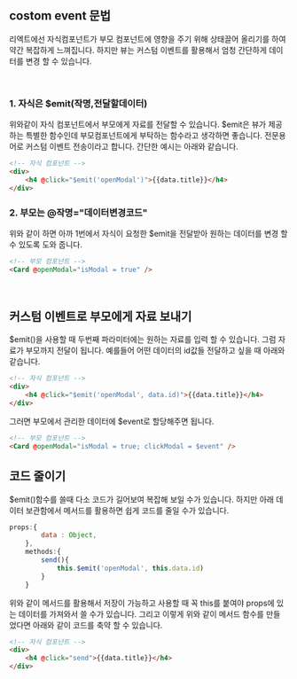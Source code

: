 ## costom event 문법
리엑트에선 자식컴포넌트가 부모 컴포넌트에 영향을 주기 위해 상태끌어 올리기를 하여 약간 복잡하게 느껴집니다. 하지만 뷰는 커스텀 이벤트를 활용해서 엄청 간단하게 데이터를 변경 할 수 있습니다.

<br />

### 1. 자식은 $emit(작명,전달할데이터)

위와같이 자식 컴포넌트에서 부모에게 자료를 전달할 수 있습니다. $emit은 뷰가 제공하는 특별한 함수인데 부모컴포넌트에게 부탁하는 함수라고 생각하면 좋습니다. 전문용어로 커스텀 이벤트 전송이라고 합니다. 간단한 예시는 아래와 같습니다.

```html
<!-- 자식 컴포넌트 -->
<div>
    <h4 @click="$emit('openModal')">{{data.title}}</h4>
</div>
```

### 2. 부모는 @작명="데이터변경코드"

위와 같이 하면 아까 1번에서 자식이 요청한 $emit을 전달받아 원하는 데이터를 변경 할 수 있도록 도와 줍니다.

```html
<!-- 부모 컴포넌트 -->
<Card @openModal="isModal = true" />
```

<br />

## 커스텀 이벤트로 부모에게 자료 보내기

$emit()을 사용할 때 두번째 파라미터에는 원하는 자료를 입력 할 수 있습니다. 그럼 자료가 부모까지 전달이 됩니다. 예를들어 어떤 데이터의 id값들 전달하고 싶을 때 아래와 같습니다.

```html
<!-- 자식 컴포넌트 -->
<div>
    <h4 @click="$emit('openModal', data.id)">{{data.title}}</h4>
</div>
```

그러면 부모에서 관리한 데이터에 $event로 할당해주면 됩니다.

```html
<!-- 부모 컴포넌트 -->
<Card @openModal="isModal = true; clickModal = $event" />
```

## 코드 줄이기

$emit()함수를 쓸때 다소 코드가 길어보여 복잡해 보일 수가 있습니다. 하지만 아래 데이터 보관함에서 메서드를 활용하면 쉽게 코드를 줄일 수가 있습니다.

```js
props:{
        data : Object,
    },
    methods:{
        send(){
            this.$emit('openModal', this.data.id)
        }
    }
```

위와 같이 메서드를 활용해서 저장이 가능하고 사용할 때 꼭 this를 붙여야 props에 있는 데이터를 가져와서 쓸 수가 있습니다. 그리고 이렇게 위와 같이 메서드 함수를 만들 었다면 아래와 같이 코드를 축약 할 수 있습니다.

```html
<!-- 자식 컴포넌트 -->
<div>
    <h4 @click="send">{{data.title}}</h4>
</div>
```

